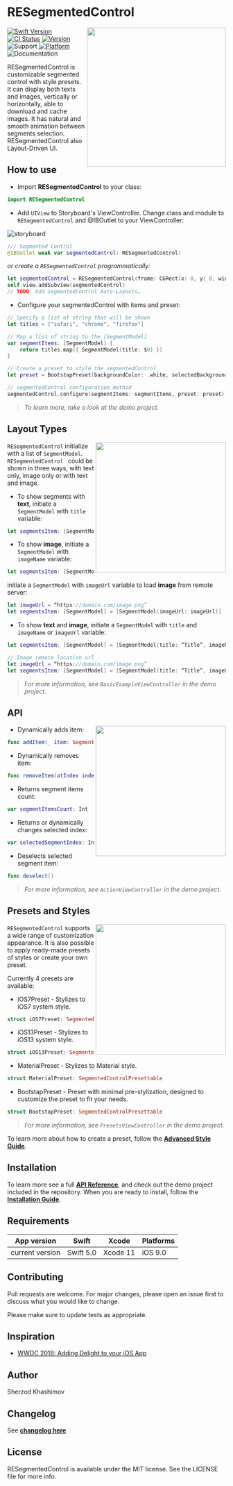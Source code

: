 
# RESegmentedControl

<img align="right" src="./Images/demo.gif" width="320"/>

[![Swift Version](https://img.shields.io/badge/Swift-5-orange.svg)]()
[![CI Status](https://img.shields.io/travis/sh-khashimov/RESegmentedControl.svg?style=flat)](https://travis-ci.org/sh-khashimov/RESegmentedControl)
[![Version](https://img.shields.io/cocoapods/v/RESegmentedControl.svg?label=version)](https://cocoapods.org/pods/RESegmentedControl)
![Support](https://img.shields.io/badge/supports-SPM%2C%20CocoaPods-green.svg)
[![Platform](https://img.shields.io/cocoapods/p/RESegmentedControl.svg?style=flat)](https://cocoapods.org/pods/RESegmentedControl)
![Documentation](./docs/badge.svg?style=flat&sanitize=true)

RESegmentedControl is customizable segmented control with style presets. It can display both texts and images, vertically or horizontally, able to download and cache images. It has natural and smooth animation between segments selection. RESegmentedControl also Layout-Driven UI.


## How to use

- Import **RESegmentedControl** to your class:

``` Swift
import RESegmentedControl
```

- Add `UIView` to Storyboard's ViewController. Change class and module to `RESegmentedControl` and @IBOutlet to your ViewController:

![storyboard](Images/storyboard.png)

``` Swift
/// Segmented Control
@IBOutlet weak var segmentedControl: RESegmentedControl!
```

*or create a `RESegmentedControl` programmatically:*

``` Swift
let segmentedControl = RESegmentedControl(frame: CGRect(x: 0, y: 0, width: 200, height: 44))
self.view.addSubview(segmentedControl)
// TODO: Add segmentedControl Auto-Layouts…
```

- Configure your segmentedControl with items and preset:

``` Swift
// Specify a list of string that will be shown
let titles = ["safari", "chrome", "firefox"]

// Map a list of string to the [SegmentModel]
var segmentItems: [SegmentModel] {
	return titles.map({ SegmentModel(title: $0) })
}

// Create a preset to style the segmentedControl
let preset = BootstapPreset(backgroundColor: .white, selectedBackgroundColor: .black)

// segmentedControl configuration method
segmentedControl.configure(segmentItems: segmentItems, preset: preset)
```

> *To learn more, take a look at the demo project.*

## Layout Types

<img align="right" src="./Images/1.png" width="300"/>

`RESegmentedControl` initialize with a list of `SegmentModel`. `RESegmentedControl ` could be shown in three ways, with text only, image only or with text and image.

- To show segments with **text**, initiate a `SegmentModel` with `title` variable:

``` Swift
let segmentsItem: [SegmentModel] = [SegmentModel(title: “Title”)]
```
- To show **image**, initiate a `SegmentModel` with `imageName` variable:

``` Swift
let segmentsItem: [SegmentModel] = [SegmentModel(imageName: “imageNameInAseetCatalog”)]
```
initiate a `SegmentModel` with `imageUrl` variable to load **image** from remote server:

``` Swift
let imageUrl = “https://domain.com/image.png”
let segmentsItem: [SegmentModel] = [SegmentModel(imageUrl: imageUrl)]
```
- To show **text** and **image**, initiate a `SegmentModel` with `title` and `imageName`  or `imageUrl` variable:

``` Swift
let segmentsItem: [SegmentModel] = [SegmentModel(title: “Title”, imageName: “imageNameInAseetCatalog”)]

// Image remote location url
let imageUrl = “https://domain.com/image.png”
let segmentsItem: [SegmentModel] = [SegmentModel(title: “Title”, imageUrl: imageUrl)]
```
> *For more information, see `BasicExampleViewController` in the demo project.*

## API

<img align="right" src="./Images/3.png" width="300"/>

- Dynamically adds item:

``` Swift
func addItem(_ item: SegmentModel, atIndex index: Int? = nil)
```

- Dynamically removes item:

``` Swift
func removeItem(atIndex index: Int? = nil)
```

- Returns segment items count:

``` Swift
var segmentItemsCount: Int
```

- Returns or dynamically changes selected index:

``` Swift
var selectedSegmentIndex: Int
```

- Deselects selected segment item:

``` Swift
func deselect()
```

> *For more information, see `ActionViewController` in the demo project.*

## Presets and Styles

<img align="right" src="./Images/2.png" width="300"/>

`RESegmentedControl` supports a wide range of customization appearance. It is also possible to apply ready-made presets of styles or create your own preset.

Currently 4 presets are available:

- iOS7Preset - Stylizes to iOS7 system style.

``` swift
struct iOS7Preset: SegmentedControlPresettable
```
- iOS13Preset - Stylizes to iOS13 system style.

``` swift
struct iOS13Preset: SegmentedControlPresettable
```
- MaterialPreset - Stylizes to Material style.

``` swift
struct MaterialPreset: SegmentedControlPresettable
```

- BootstapPreset - Preset with minimal pre-stylization, designed to customize the preset to fit your needs.

``` swift
struct BootstapPreset: SegmentedControlPresettable
```

> *For more information, see `PresetsViewController` in the demo project.*



To learn more about how to create a preset, follow the [**Advanced Style Guide**](/Documentation/Style.md).


## Installation

To learn more see a full <a href="https://sh-khashimov.github.io/RESegmentedControl/" target="_blank">**API Reference**</a>, and check out the demo project included in the repository. When you are ready to install, follow the [**Installation Guide**](/Documentation/Installation.md).

<a name="h_requirements"></a>
## Requirements


| App version              | Swift             | Xcode              | Platforms                                         |
|-------------------|-------------------|--------------------|---------------------------------------------------|
|   current version    | Swift 5.0   | Xcode 11    | iOS 9.0  |

## Contributing
Pull requests are welcome. For major changes, please open an issue first to discuss what you would like to change.

Please make sure to update tests as appropriate.


## Inspiration

- [WWDC 2018: Adding Delight to your iOS App](https://developer.apple.com/videos/play/wwdc2018/233)

## Author

Sherzod Khashimov

## Changelog

See [**changelog here**](/Documentation/Changelog.md)

## License

RESegmentedControl is available under the MIT license. See the LICENSE file for more info.
